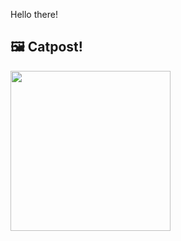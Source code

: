Hello there!



## 🖼️ Catpost!

<sub>
    <img src="https://cdn2.thecatapi.com/images/SIogQ9qS9.jpg" height="256">
</sub>

